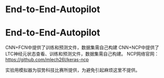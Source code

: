# End-to-End-Autopilot
# End-to-End-Autopilot
CNN+FCN中提供了训练和预测文件，数据集需自己构建
CNN+NCP中提供了LTC神经元状态查看、训练和预测文件，数据集需自己构建。
NCP网络官网：https://github.com/mlech26l/keras-ncp

实验用模拟器为驭势科技比赛所提供，为避免引起麻烦这里不提供。
